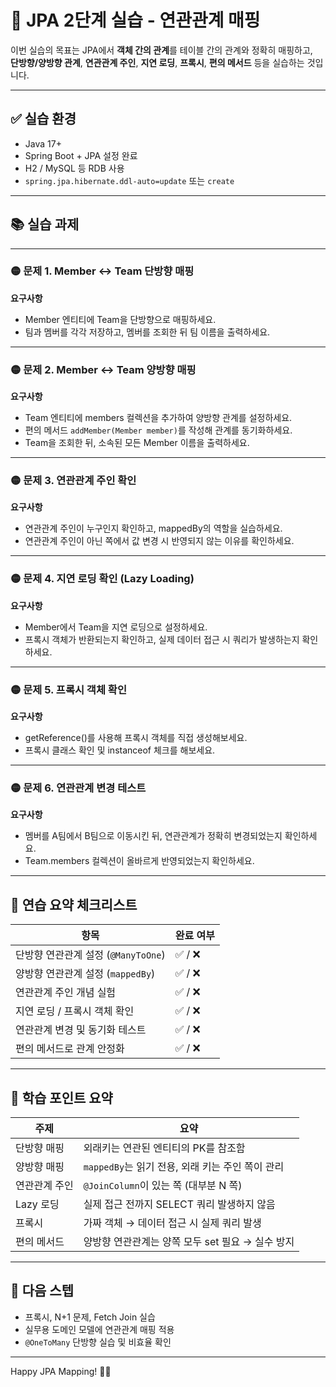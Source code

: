 # 🔗 JPA 2단계 실습 - 연관관계 매핑

이번 실습의 목표는 JPA에서 **객체 간의 관계**를 테이블 간의 관계와 정확히 매핑하고,  
**단방향/양방향 관계**, **연관관계 주인**, **지연 로딩**, **프록시**, **편의 메서드** 등을 실습하는 것입니다.

---

## ✅ 실습 환경

- Java 17+
- Spring Boot + JPA 설정 완료
- H2 / MySQL 등 RDB 사용
- `spring.jpa.hibernate.ddl-auto=update` 또는 `create`

---

## 📚 실습 과제

---

### 🟡 문제 1. Member ↔ Team 단방향 매핑

**요구사항**

- Member 엔티티에 Team을 단방향으로 매핑하세요.
- 팀과 멤버를 각각 저장하고, 멤버를 조회한 뒤 팀 이름을 출력하세요.

---

### 🟡 문제 2. Member ↔ Team 양방향 매핑

**요구사항**

- Team 엔티티에 members 컬렉션을 추가하여 양방향 관계를 설정하세요.
- 편의 메서드 `addMember(Member member)`를 작성해 관계를 동기화하세요.
- Team을 조회한 뒤, 소속된 모든 Member 이름을 출력하세요.

---

### 🟡 문제 3. 연관관계 주인 확인

**요구사항**

- 연관관계 주인이 누구인지 확인하고, mappedBy의 역할을 실습하세요.
- 연관관계 주인이 아닌 쪽에서 값 변경 시 반영되지 않는 이유를 확인하세요.

---

### 🟡 문제 4. 지연 로딩 확인 (Lazy Loading)

**요구사항**

- Member에서 Team을 지연 로딩으로 설정하세요.
- 프록시 객체가 반환되는지 확인하고, 실제 데이터 접근 시 쿼리가 발생하는지 확인하세요.

---

### 🟡 문제 5. 프록시 객체 확인

**요구사항**

- getReference()를 사용해 프록시 객체를 직접 생성해보세요.
- 프록시 클래스 확인 및 instanceof 체크를 해보세요.

---

### 🟡 문제 6. 연관관계 변경 테스트

**요구사항**

- 멤버를 A팀에서 B팀으로 이동시킨 뒤, 연관관계가 정확히 변경되었는지 확인하세요.
- Team.members 컬렉션이 올바르게 반영되었는지 확인하세요.

---

## 🎯 연습 요약 체크리스트

| 항목                         | 완료 여부 |
|------------------------------|-----------|
| 단방향 연관관계 설정 (`@ManyToOne`) | ✅ / ❌ |
| 양방향 연관관계 설정 (`mappedBy`)    | ✅ / ❌ |
| 연관관계 주인 개념 실험            | ✅ / ❌ |
| 지연 로딩 / 프록시 객체 확인       | ✅ / ❌ |
| 연관관계 변경 및 동기화 테스트     | ✅ / ❌ |
| 편의 메서드로 관계 안정화         | ✅ / ❌ |

---

## 🧠 학습 포인트 요약

| 주제 | 요약 |
|------|------|
| 단방향 매핑 | 외래키는 연관된 엔티티의 PK를 참조함 |
| 양방향 매핑 | `mappedBy`는 읽기 전용, 외래 키는 주인 쪽이 관리 |
| 연관관계 주인 | `@JoinColumn`이 있는 쪽 (대부분 N 쪽) |
| Lazy 로딩 | 실제 접근 전까지 SELECT 쿼리 발생하지 않음 |
| 프록시 | 가짜 객체 → 데이터 접근 시 실제 쿼리 발생 |
| 편의 메서드 | 양방향 연관관계는 양쪽 모두 set 필요 → 실수 방지 |

---
## 🚀 다음 스텝

- 프록시, N+1 문제, Fetch Join 실습
- 실무용 도메인 모델에 연관관계 매핑 적용
- `@OneToMany` 단방향 실습 및 비효율 확인

---

Happy JPA Mapping! 🔗🔥

